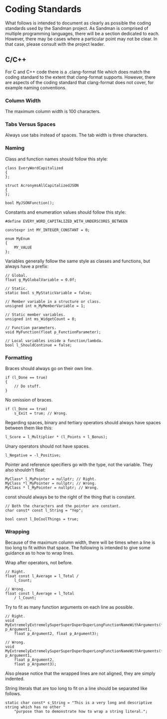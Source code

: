 # Coding Standards

What follows is intended to document as clearly as possible the coding standards used by the Sandman project. As Sandman is comprised of multiple programming languages, there will be a section dedicated to each. However, there may be cases where a particular point may not be clear. In that case, please consult with the project leader.

## C/C++

For C and C++ code there is a .clang-format file which does match the coding standard to the extent that clang-format supports. However, there are aspects of the coding standard that clang-format does not cover, for example naming conventions.

### Column Width

The maximum column width is 100 characters.

### Tabs Versus Spaces

Always use tabs instead of spaces. The tab width is three characters.

### Naming

Class and function names should follow this style:

```
class EveryWordCapitalized
{
};

struct AcronymsAllCapitalizedJSON
{
};

bool MyJSONFunction();
```

Constants and enumeration values should follow this style:

```
#define EVERY_WORD_CAPITALIZED_WITH_UNDERSCORES_BETWEEN

constexpr int MY_INTEGER_CONSTANT = 0;

enum MyEnum
{
	MY_VALUE
};
```

Variables generally follow the same style as classes and functions, but always have a prefix:

```
// Global.
float g_MyGlobalVariable = 0.0f;

// Static.
static bool s_MyStaticVariable = false;

// Member variable in a structure or class.
unsigned int m_MyMemberVariable = 1;

// Static member variables.
unsigned int ms_WidgetCount = 0;

// Function parameters.
void MyFunction(float p_FunctionParameter);

// Local variables inside a function/lambda.
bool l_ShouldContinue = false;
```

### Formatting

Braces should always go on their own line. 

```
if (l_Done == true)
{
	// Do stuff.
}
```
No omission of braces.

```
if (l_Done == true)
	s_Exit = true; // Wrong.
```

Regarding spaces, binary and tertiary operators should always have spaces between them like this:

```
l_Score = l_Multiplier * (l_Points + l_Bonus);
```

Unary operators should not have spaces.

```
l_Negative = -l_Positive;
```

Pointer and reference specifiers go with the type, not the variable. They also shouldn't float:

```
MyClass* l_MyPointer = nullptr; // Right.
MyClass *l_MyPointer = nullptr; // Wrong.
MyClass * l_MyPointer = nullptr; // Wrong.
```

const should always be to the right of the thing that is constant.

```
// Both the characters and the pointer are constant.
char const* const l_String = "Yep";

bool const l_DoCoolThings = true;
```

### Wrapping

Because of the maximum column width, there will be times when a line is too long to fit within that space. The following is intended to give some guidance as to how to wrap lines.

Wrap after operators, not before.

```
// Right.
float const l_Average = l_Total / 
	l_Count;

// Wrong.
float const l_Average = l_Total
	/ l_Count;
```

Try to fit as many function arguments on each line as possible.

```
// Right.
void MyExtremelyExtremelySuperSuperDuperDuperLongFunctionNameWithArguments(float p_Argument1, 
	float p_Argument2, float p_Argument3);

// Wrong.
void MyExtremelyExtremelySuperSuperDuperDuperLongFunctionNameWithArguments(float p_Argument1, 
	float p_Argument2, 
	float p_Argument3);
```

Also please notice that the wrapped lines are not aligned, they are simply indented.

String literals that are too long to fit on a line should be separated like follows.

```
static char const* s_String = "This is a very long and descriptive string which has no other "
	"purpose than to demonstrate how to wrap a string literal.";
```